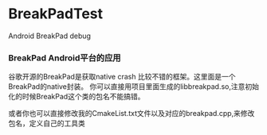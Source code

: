 # BreakPadTest
Android BreakPad debug

### BreakPad Android平台的应用
谷歌开源的BreakPad是获取native crash 比较不错的框架。这里面是一个BreakPad的native封装。
你可以直接用项目里面生成的libbreakpad.so,注意初始化的时候BreakPad这个类的包名不能搞错。

或者你也可以直接修改我的CmakeList.txt文件以及对应的breakpad.cpp,来修改包名，定义自己的工具类

